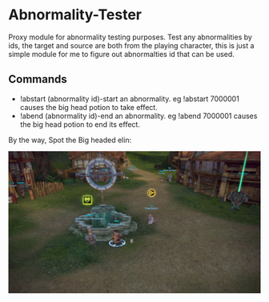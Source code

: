 # Abnormality-Tester
Proxy module for abnormality testing purposes. Test any abnormalities by ids, the target and source are both from the playing character, this is just a simple module for me to figure out abnormalties id that can be used.

## Commands
- !abstart (abnormality id)-start an abnormality. eg !abstart 7000001 causes the big head potion to take effect.
- !abend (abnormality id)-end an abnormality.  eg !abend 7000001 causes the big head potion to end its effect.

By the way, Spot the Big headed elin:

![Screenshot](https://raw.githubusercontent.com/SerenTera/Abnormality-Tester/master/LUL.png "LUL")
